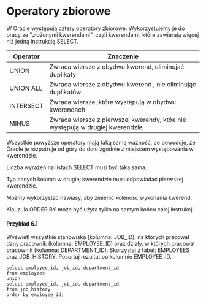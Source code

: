 # Operatory zbiorowe

W Oracle występują cztery operatory zbiorowe. Wykorzystujemy je do pracy ze "złożonymi kwerendami", czyli kwerendami, które zawierają więcej niż jedną instrukcję SELECT.

Operator | Znaczenie
-- | -- 
UNION | Zwraca wiersze z obydwu kwerend, eliminujać duplikaty
UNION ALL | Zwraca wiersze z obydwu kwerend , nie eliminując duplikatów
INTERSECT | Zwraca wiersze, które występują w obydwu kwerendach
MINUS | Zwraca wiersze z pierwszej kwerendy, któe nie występują w drugiej kwerendzie

Wszystkie powyższe operatory mają taką samą ważność, co powoduje, że Oracle je rozpatruje od góry do dołu zgodnie z miejscem występowania w kwerendzie.

Liczba wyrażeń na listach SELECT musi być taka sama.

Typ danych kolumn w drugiej kwerendzie musi odpowiadać pierwszej kwerendzie.

Możmy wykorzystać nawiasy, aby zmienić koleność wykonania kwerend.

Klauzula ORDER BY może być użyta tylko na samym końcu całej instrukcji.

#### Przykład 6.1

Wyświetl wszystkie stanowiska (kolumna: JOB_ID), na których pracował dany pracownik (kolumna: EMPLOYEE_ID) oraz działy, w których pracował pracownik (kolumna: DEPARTMENT_ID). Skorzystaj z tabel: EMPLOYEES oraz JOB_HISTORY. Posortuj rezultat po kolumnie EMPLOYEE_ID.

```
select employee_id, job_id, department_id
from employees
union
select employee_id, job_id, department_id
from job_history
order by employee_id;
```

